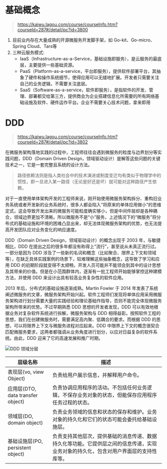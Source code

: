 # 基础概念
> https://kaiwu.lagou.com/course/courseInfo.htm?courseId=287#/detail/pc?id=3800
1. 目前业内存在大量成熟的开源微服务开发脚手架，如 Go-kit、Go-micro、Spring Cloud、Tars等
2. 三种云服务模式:
    - IaaS（Infrastructure-as-a-Service，基础设施即服务），是云服务的最底层，主要提供一些基础资源。
    - PaaS（Platform-as-a-service，平台即服务），提供软件部署平台，其抽象了硬件和操作系统细节，使得应用可以无缝地扩展。开发者只需要关注自己的业务逻辑，不需要关注底层。
    - SaaS（Software-as-a-service，软件即服务），是指软件的开发、管理、部署都交给第三方，提供商会为企业搭建信息化所需要的所有网络基础设施及软件、硬件运作平台。企业不需要关心技术问题，拿来即用

# DDD
> https://kaiwu.lagou.com/course/courseInfo.htm?courseId=287#/detail/pc?id=3802

在微服务架构落地实践的过程中，工程师往往会遇到微服务的粒度与边界划分等实践问题，DDD（Domain Driven Design，领域驱动设计）是解答这些问题的关键技术之一，它是一套完整且系统的设计方法。

> 路径依赖法则是指人类社会中的技术演进或制度变迁均有类似于物理学中的惯性，即一旦进入某一路径（无论是好还是坏）就可能对这种路径产生依赖。

对于一直使用单体架构开发的工程师来说，刚开始使用微服务架构拆分、重构旧业务系统或者开发新的业务系统时，很多人都会陷入“将原来的单体应用做小”的思维定式，这会导致开发出来的微服务可能粒度确实够小，但是中间件层却是各种耦合，领域边界更加不清晰。所以微服务不是“小”服务，上述情况下的“微服务”将分布式的基础设施和环境的困难凸显出来，却无法体现微服务架构的优势，也无法提高开发团队应对业务变化的响应速度。

DDD（Domain Driven Design，领域驱动设计）的概念出现于 2003 年，与敏捷相比，DDD 在提出之后的很多年都没有称得上“流行”，甚至说从未真正流行过。一部分是因为 DDD 涉及了一些新的名词和概念（比如聚合、限界上下文和领域等），在缺乏具体实践案例的场景下，较难理解这些抽象概念，这导致了学习和应用 DDD 的初期阶段就变得不太顺畅，开发人员可能并不能领会到其中的设计思想及其带来的价值。但是在小范围群体内，逐渐有一批工程师开始能够掌控这种建模方法，并使用 DDD 来设计出具有较高业务复杂性的软件应用。

2013 年后，分布式的基础设施逐渐成熟。Martin Fowler 于 2014 年发表了系统阐述微服务的文章，微服务架构开始兴起。软件工程师们发现将单体应用采用微服务架构进行划分需要大量的实践经验和理论基础作指导，否则不能完全体现微服务架构所带来的优势。不过早期熟悉 DDD 思想的开发者发现，DDD 可以有效地根据业务对复杂软件系统进行拆解，微服务架构与 DDD 相得益彰。按照软件工程的思想，我们在创建微服务时，需要满足高内聚、低耦合的要求。而根据 DDD 的思想，可以将限界上下文与微服务进程对应起来。DDD 中限界上下文的概念很契合匹配微服务要求，这两者都强调从业务角度进行划分，以应对日益复杂的软件系统。由此，DDD 迎来了它的高速发展和推广时期。

![DDD 领域分层](https://s0.lgstatic.com/i/image/M00/2F/DE/Ciqc1F8ICWKAWH1KAADBphxNKvM178.png)

层级名称|描述
---|---
表现层(vo, view Object)|负责给用户展示信息，并解释用户命令。
应用层(DTO, data transfer object)|负责协调应用程序的活动。不包括任何业务逻辑，不保存业务对象的状态，但能保存应用程序任务过程的状态。
领域层(DO, domain object)|负责业务领域的信息和状态的保存和维护。业务对象的持久化和它们的状态可能会委托给基础设施层。
基础设施层(PO, persistent object)|负责支持其他层次，提供基础的消息传递、数据持久化等功能。它提供层之间的信息传递，实现业务对象的持久化，包含对用户界面层的支持性库等。





